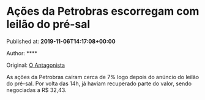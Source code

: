 
# Ações da Petrobras escorregam com leilão do pré-sal

Published at: **2019-11-06T14:17:08+00:00**

Author: ****

Original: [O Antagonista](https://www.oantagonista.com/economia/acoes-da-petrobras-escorregam-com-leilao-do-pre-sal/)

As ações da Petrobras caíram cerca de 7% logo depois do anúncio do leilão do pré-sal. Por volta das 14h, já haviam recuperado parte do valor, sendo negociadas a R$ 32,43.
